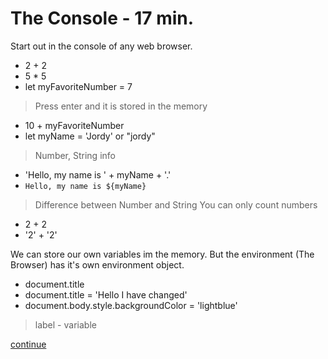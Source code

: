 # The Console - 17 min.

Start out in the console of any web browser.

- 2 + 2
- 5 \* 5
- let myFavoriteNumber = 7

> Press enter and it is stored in the memory

- 10 + myFavoriteNumber
- let myName = 'Jordy' or "jordy"

> Number, String info

- 'Hello, my name is ' + myName + '.'
- `Hello, my name is ${myName}`

> Difference between Number and String
> You can only count numbers

- 2 + 2
- '2' + '2'

We can store our own variables im the memory. But the environment (The Browser) has it's own environment object.

- document.title
- document.title = 'Hello I have changed'
- document.body.style.backgroundColor = 'lightblue'

> label - variable

[continue](./functions.md)
